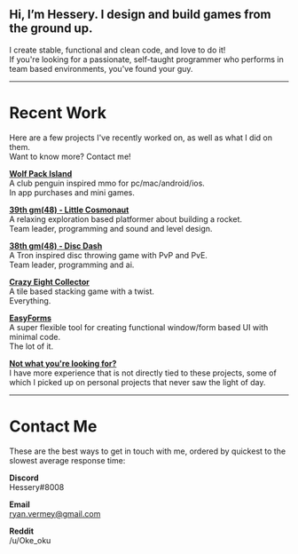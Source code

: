## Hi, I’m Hessery. I design and build games from the ground up.
I create stable, functional and clean code, and love to do it!  
If you're looking for a passionate, self-taught programmer who performs in team based environments, you've found your guy.

---

# Recent Work
Here are a few projects I've recently worked on, as well as what I did on them.  
Want to know more? Contact me!

[**Wolf Pack Island**](https://apps.apple.com/app/id1453048068)  
A club penguin inspired mmo for pc/mac/android/ios.  
In app purchases and mini games.

[**39th gm(48) - Little Cosmonaut**](https://gm48.net/game/1971/little-cosmonaut)  
A relaxing exploration based platformer about building a rocket.  
Team leader, programming and sound and level design.

[**38th gm(48) - Disc Dash**](https://gm48.net/game/1855/disc-dash)  
A Tron inspired disc throwing game with PvP and PvE.  
Team leader, programming and ai.

[**Crazy Eight Collector**](https://oke-oku.itch.io/crazy-eight-collector)  
A tile based stacking game with a twist.  
Everything.

[**EasyForms**](https://marketplace.yoyogames.com/assets/10060/easyforms)  
A super flexible tool for creating functional window/form based UI with minimal code.  
The lot of it.
  
[**Not what you're looking for?**](./older-experience.md)  
I have more experience that is not directly tied to these projects, some of which I picked up on personal projects that never saw the light of day.
  
---

# Contact Me

These are the best ways to get in touch with me, ordered by quickest to the slowest average response time:

**Discord**  
Hessery#8008

**Email**  
ryan.vermey@gmail.com

**Reddit**  
/u/Oke_oku

